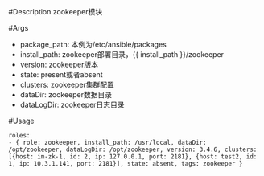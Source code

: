 #Description
zookeeper模块

#Args
* package_path: 本例为/etc/ansible/packages 
* install_path: zookeeper部署目录，{{ install_path }}/zookeeper
* version: zookeeper版本
* state: present或者absent
* clusters: zookeeper集群配置
* dataDir: zookeeper数据目录
* dataLogDir: zookeeper日志目录
 

#Usage
```
roles:  
- { role: zookeeper, install_path: /usr/local, dataDir: /opt/zookeeper, dataLogDir: /opt/zookeeper, version: 3.4.6, clusters: [{host: im-zk-1, id: 2, ip: 127.0.0.1, port: 2181}, {host: test2, id: 1, ip: 10.3.1.141, port: 2181}], state: absent, tags: zookeeper }
```
